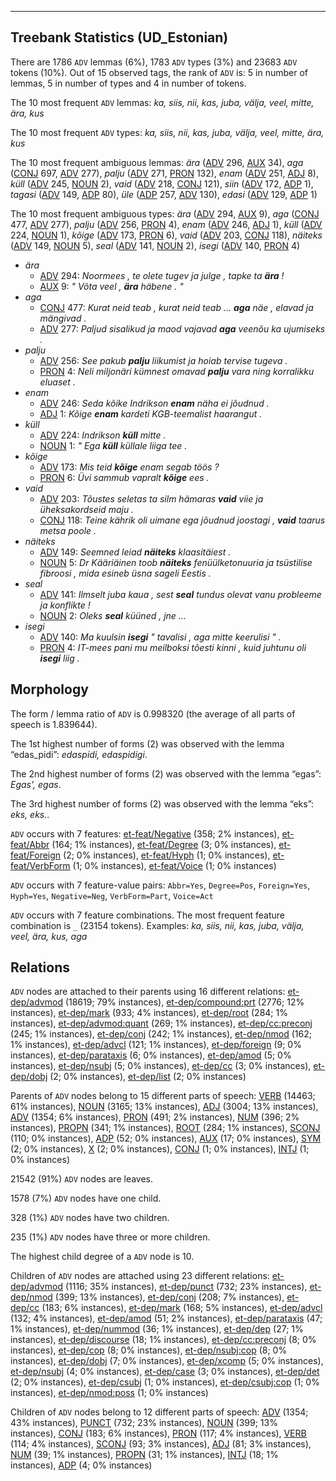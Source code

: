 

--------------------------------------------------------------------------------

## Treebank Statistics (UD_Estonian)

There are 1786 `ADV` lemmas (6%), 1783 `ADV` types (3%) and 23683 `ADV` tokens (10%).
Out of 15 observed tags, the rank of `ADV` is: 5 in number of lemmas, 5 in number of types and 4 in number of tokens.

The 10 most frequent `ADV` lemmas: <em>ka, siis, nii, kas, juba, välja, veel, mitte, ära, kus</em>

The 10 most frequent `ADV` types:  <em>ka, siis, nii, kas, juba, välja, veel, mitte, ära, kus</em>

The 10 most frequent ambiguous lemmas: <em>ära</em> ([ADV]() 296, [AUX]() 34), <em>aga</em> ([CONJ]() 697, [ADV]() 277), <em>palju</em> ([ADV]() 271, [PRON]() 132), <em>enam</em> ([ADV]() 251, [ADJ]() 8), <em>küll</em> ([ADV]() 245, [NOUN]() 2), <em>vaid</em> ([ADV]() 218, [CONJ]() 121), <em>siin</em> ([ADV]() 172, [ADP]() 1), <em>tagasi</em> ([ADV]() 149, [ADP]() 80), <em>üle</em> ([ADP]() 257, [ADV]() 130), <em>edasi</em> ([ADV]() 129, [ADP]() 1)

The 10 most frequent ambiguous types:  <em>ära</em> ([ADV]() 294, [AUX]() 9), <em>aga</em> ([CONJ]() 477, [ADV]() 277), <em>palju</em> ([ADV]() 256, [PRON]() 4), <em>enam</em> ([ADV]() 246, [ADJ]() 1), <em>küll</em> ([ADV]() 224, [NOUN]() 1), <em>kõige</em> ([ADV]() 173, [PRON]() 6), <em>vaid</em> ([ADV]() 203, [CONJ]() 118), <em>näiteks</em> ([ADV]() 149, [NOUN]() 5), <em>seal</em> ([ADV]() 141, [NOUN]() 2), <em>isegi</em> ([ADV]() 140, [PRON]() 4)


* <em>ära</em>
  * [ADV]() 294: <em>Noormees , te olete tugev ja julge , tapke ta <b>ära</b> !</em>
  * [AUX]() 9: <em>" Võta veel , <b>ära</b> häbene . "</em>
* <em>aga</em>
  * [CONJ]() 477: <em>Kurat neid teab , kurat neid teab ... <b>aga</b> näe , elavad ja mängivad .</em>
  * [ADV]() 277: <em>Paljud sisalikud ja maod vajavad <b>aga</b> veenõu ka ujumiseks .</em>
* <em>palju</em>
  * [ADV]() 256: <em>See pakub <b>palju</b> liikumist ja hoiab tervise tugeva .</em>
  * [PRON]() 4: <em>Neli miljonäri kümnest omavad <b>palju</b> vara ning korralikku eluaset .</em>
* <em>enam</em>
  * [ADV]() 246: <em>Seda kõike Indrikson <b>enam</b> näha ei jõudnud .</em>
  * [ADJ]() 1: <em>Kõige <b>enam</b> kardeti KGB-teemalist haarangut .</em>
* <em>küll</em>
  * [ADV]() 224: <em>Indrikson <b>küll</b> mitte .</em>
  * [NOUN]() 1: <em>" Ega <b>küll</b> küllale liiga tee .</em>
* <em>kõige</em>
  * [ADV]() 173: <em>Mis teid <b>kõige</b> enam segab töös ?</em>
  * [PRON]() 6: <em>Üvi sammub vapralt <b>kõige</b> ees .</em>
* <em>vaid</em>
  * [ADV]() 203: <em>Tõustes seletas ta silm hämaras <b>vaid</b> viie ja üheksakordseid maju .</em>
  * [CONJ]() 118: <em>Teine kährik oli uimane ega jõudnud joostagi , <b>vaid</b> taarus metsa poole .</em>
* <em>näiteks</em>
  * [ADV]() 149: <em>Seemned leiad <b>näiteks</b> klaasitäiest .</em>
  * [NOUN]() 5: <em>Dr Kääriäinen toob <b>näiteks</b> fenüülketonuuria ja tsüstilise fibroosi , mida esineb üsna sageli Eestis .</em>
* <em>seal</em>
  * [ADV]() 141: <em>Ilmselt juba kaua , sest <b>seal</b> tundus olevat vanu probleeme ja konflikte !</em>
  * [NOUN]() 2: <em>Oleks <b>seal</b> küüned , jne ...</em>
* <em>isegi</em>
  * [ADV]() 140: <em>Ma kuulsin <b>isegi</b> " tavalisi , aga mitte keerulisi " .</em>
  * [PRON]() 4: <em>IT-mees pani mu meilboksi tõesti kinni , kuid juhtunu oli <b>isegi</b> liig .</em>

## Morphology

The form / lemma ratio of `ADV` is 0.998320 (the average of all parts of speech is 1.839644).

The 1st highest number of forms (2) was observed with the lemma “edas_pidi”: <em>edaspidi, edaspidigi</em>.

The 2nd highest number of forms (2) was observed with the lemma “egas”: <em>Egas', egas</em>.

The 3rd highest number of forms (2) was observed with the lemma “eks”: <em>eks, eks.</em>.

`ADV` occurs with 7 features: [et-feat/Negative]() (358; 2% instances), [et-feat/Abbr]() (164; 1% instances), [et-feat/Degree]() (3; 0% instances), [et-feat/Foreign]() (2; 0% instances), [et-feat/Hyph]() (1; 0% instances), [et-feat/VerbForm]() (1; 0% instances), [et-feat/Voice]() (1; 0% instances)

`ADV` occurs with 7 feature-value pairs: `Abbr=Yes`, `Degree=Pos`, `Foreign=Yes`, `Hyph=Yes`, `Negative=Neg`, `VerbForm=Part`, `Voice=Act`

`ADV` occurs with 7 feature combinations.
The most frequent feature combination is `_` (23154 tokens).
Examples: <em>ka, siis, nii, kas, juba, välja, veel, ära, kus, aga</em>


## Relations

`ADV` nodes are attached to their parents using 16 different relations: [et-dep/advmod]() (18619; 79% instances), [et-dep/compound:prt]() (2776; 12% instances), [et-dep/mark]() (933; 4% instances), [et-dep/root]() (284; 1% instances), [et-dep/advmod:quant]() (269; 1% instances), [et-dep/cc:preconj]() (245; 1% instances), [et-dep/conj]() (242; 1% instances), [et-dep/nmod]() (162; 1% instances), [et-dep/advcl]() (121; 1% instances), [et-dep/foreign]() (9; 0% instances), [et-dep/parataxis]() (6; 0% instances), [et-dep/amod]() (5; 0% instances), [et-dep/nsubj]() (5; 0% instances), [et-dep/cc]() (3; 0% instances), [et-dep/dobj]() (2; 0% instances), [et-dep/list]() (2; 0% instances)

Parents of `ADV` nodes belong to 15 different parts of speech: [VERB]() (14463; 61% instances), [NOUN]() (3165; 13% instances), [ADJ]() (3004; 13% instances), [ADV]() (1354; 6% instances), [PRON]() (491; 2% instances), [NUM]() (396; 2% instances), [PROPN]() (341; 1% instances), [ROOT]() (284; 1% instances), [SCONJ]() (110; 0% instances), [ADP]() (52; 0% instances), [AUX]() (17; 0% instances), [SYM]() (2; 0% instances), [X]() (2; 0% instances), [CONJ]() (1; 0% instances), [INTJ]() (1; 0% instances)

21542 (91%) `ADV` nodes are leaves.

1578 (7%) `ADV` nodes have one child.

328 (1%) `ADV` nodes have two children.

235 (1%) `ADV` nodes have three or more children.

The highest child degree of a `ADV` node is 10.

Children of `ADV` nodes are attached using 23 different relations: [et-dep/advmod]() (1116; 35% instances), [et-dep/punct]() (732; 23% instances), [et-dep/nmod]() (399; 13% instances), [et-dep/conj]() (208; 7% instances), [et-dep/cc]() (183; 6% instances), [et-dep/mark]() (168; 5% instances), [et-dep/advcl]() (132; 4% instances), [et-dep/amod]() (51; 2% instances), [et-dep/parataxis]() (47; 1% instances), [et-dep/nummod]() (36; 1% instances), [et-dep/dep]() (27; 1% instances), [et-dep/discourse]() (18; 1% instances), [et-dep/cc:preconj]() (8; 0% instances), [et-dep/cop]() (8; 0% instances), [et-dep/nsubj:cop]() (8; 0% instances), [et-dep/dobj]() (7; 0% instances), [et-dep/xcomp]() (5; 0% instances), [et-dep/nsubj]() (4; 0% instances), [et-dep/case]() (3; 0% instances), [et-dep/det]() (2; 0% instances), [et-dep/csubj]() (1; 0% instances), [et-dep/csubj:cop]() (1; 0% instances), [et-dep/nmod:poss]() (1; 0% instances)

Children of `ADV` nodes belong to 12 different parts of speech: [ADV]() (1354; 43% instances), [PUNCT]() (732; 23% instances), [NOUN]() (399; 13% instances), [CONJ]() (183; 6% instances), [PRON]() (117; 4% instances), [VERB]() (114; 4% instances), [SCONJ]() (93; 3% instances), [ADJ]() (81; 3% instances), [NUM]() (39; 1% instances), [PROPN]() (31; 1% instances), [INTJ]() (18; 1% instances), [ADP]() (4; 0% instances)

